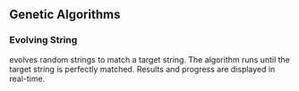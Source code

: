 ## Genetic Algorithms

### Evolving String

evolves random strings to match a target string. The algorithm runs until the target string is perfectly matched. Results and progress are displayed in real-time.

